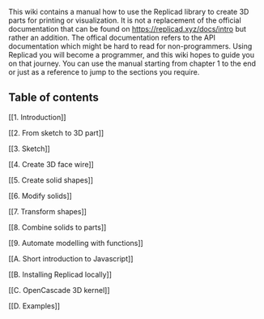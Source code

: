This wiki contains a manual how to use the Replicad library to create 3D parts for printing or visualization. It is not a replacement of the official documentation that can be found on https://replicad.xyz/docs/intro but rather an addition. The offical documentation refers to the API documentation which might be hard to read for non-programmers. Using Replicad you will become a programmer, and this wiki hopes to guide you on that journey. You can use the manual starting from chapter 1 to the end or just as a reference to jump to the sections you require.  

## Table of contents

[[1. Introduction]] 

[[2. From sketch to 3D part]]

[[3. Sketch]]

[[4. Create 3D face wire]]

[[5. Create solid shapes]]

[[6. Modify solids]]

[[7. Transform shapes]]

[[8. Combine solids to parts]]

[[9. Automate modelling with functions]]

[[A. Short introduction to Javascript]]

[[B. Installing Replicad locally]]

[[C. OpenCascade 3D kernel]]

[[D. Examples]]

